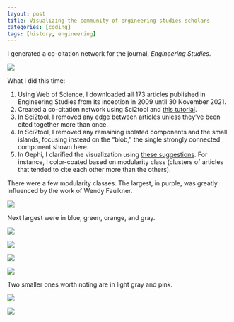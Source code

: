 ```yaml
---
layout: post
title: Visualizing the community of engineering studies scholars
categories: [coding]
tags: [history, engineering]
---
```


I generated a co-citation network for the journal, *Engineering Studies*.

![](/assets/engineering-studies-co-citation.svg)  

What I did this time:
1.	Using Web of Science, I downloaded all 173 articles published in Engineering Studies from its inception in 2009 until 30 November 2021.
2.	Created a co-citation network using Sci2tool and [this tutorial](http://scottbot.net/networks-demystified-7-doing-co-citation-analyses/).
3.	In Sci2tool, I removed any edge between articles unless they’ve been cited together more than once.
4.	In Sci2tool, I removed any remaining isolated components and the small islands, focusing instead on the “blob,” the single strongly connected component shown here.
5.	In Gephi, I clarified the visualization using [these suggestions](https://www.youtube.com/watch?v=f6ElMvP7ubs). For instance, I color-coated based on modularity class (clusters of articles that tended to cite each other more than the others).

There were a few modularity classes. The largest, in purple, was greatly influenced by the work of Wendy Faulkner.

![](/assets/engineering-studies-co-citation/purple.png)

Next largest were in blue, green, orange, and gray.

![](/assets/engineering-studies-co-citation/blue.png)

![](/assets/engineering-studies-co-citation/green.png)

![](/assets/engineering-studies-co-citation/orange.png)

![](/assets/engineering-studies-co-citation/gray.png)

Two smaller ones worth noting are in light gray and pink.

![](/assets/engineering-studies-co-citation/light-gray.png)

![](/assets/engineering-studies-co-citation/pink.png)
